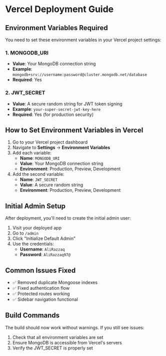 # Vercel Deployment Guide

## Environment Variables Required

You need to set these environment variables in your Vercel project settings:

### 1. MONGODB_URI
- **Value**: Your MongoDB connection string
- **Example**: `mongodb+srv://username:password@cluster.mongodb.net/database`
- **Required**: Yes

### 2. JWT_SECRET
- **Value**: A secure random string for JWT token signing
- **Example**: `your-super-secret-jwt-key-here`
- **Required**: Yes (for production security)

## How to Set Environment Variables in Vercel

1. Go to your Vercel project dashboard
2. Navigate to **Settings** → **Environment Variables**
3. Add each variable:
   - **Name**: `MONGODB_URI`
   - **Value**: Your MongoDB connection string
   - **Environment**: Production, Preview, Development
4. Add the second variable:
   - **Name**: `JWT_SECRET`
   - **Value**: A secure random string
   - **Environment**: Production, Preview, Development

## Initial Admin Setup

After deployment, you'll need to create the initial admin user:

1. Visit your deployed app
2. Go to `/admin`
3. Click "Initialize Default Admin"
4. Use the credentials:
   - **Username**: `AliRazzaq`
   - **Password**: `AliRazzaq97@`

## Common Issues Fixed

- ✅ Removed duplicate Mongoose indexes
- ✅ Fixed authentication flow
- ✅ Protected routes working
- ✅ Sidebar navigation functional

## Build Commands

The build should now work without warnings. If you still see issues:

1. Check that all environment variables are set
2. Ensure MongoDB is accessible from Vercel's servers
3. Verify the JWT_SECRET is properly set
